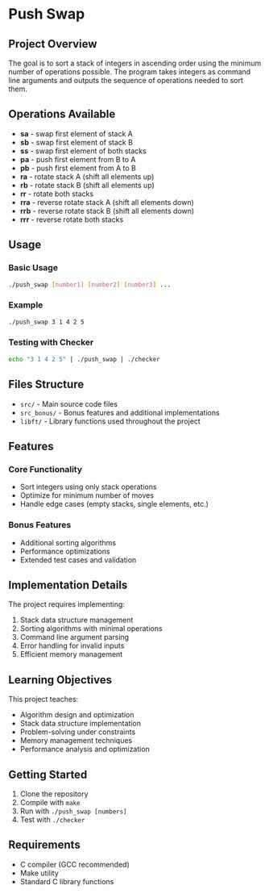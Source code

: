 # Push Swap

## Project Overview

The goal is to sort a stack of integers in ascending order using the minimum number of operations possible. The program takes integers as command line arguments and outputs the sequence of operations needed to sort them.

## Operations Available

- **sa** - swap first element of stack A
- **sb** - swap first element of stack B  
- **ss** - swap first element of both stacks
- **pa** - push first element from B to A
- **pb** - push first element from A to B
- **ra** - rotate stack A (shift all elements up)
- **rb** - rotate stack B (shift all elements up)
- **rr** - rotate both stacks
- **rra** - reverse rotate stack A (shift all elements down)
- **rrb** - reverse rotate stack B (shift all elements down)
- **rrr** - reverse rotate both stacks

## Usage

### Basic Usage
```bash
./push_swap [number1] [number2] [number3] ...
```

### Example
```bash
./push_swap 3 1 4 2 5
```

### Testing with Checker
```bash
echo "3 1 4 2 5" | ./push_swap | ./checker
```

## Files Structure

- `src/` - Main source code files
- `src_bonus/` - Bonus features and additional implementations  
- `libft/` - Library functions used throughout the project

## Features

### Core Functionality
- Sort integers using only stack operations
- Optimize for minimum number of moves
- Handle edge cases (empty stacks, single elements, etc.)

### Bonus Features
- Additional sorting algorithms
- Performance optimizations
- Extended test cases and validation

## Implementation Details

The project requires implementing:
1. Stack data structure management
2. Sorting algorithms with minimal operations
3. Command line argument parsing
4. Error handling for invalid inputs
5. Efficient memory management

## Learning Objectives

This project teaches:
- Algorithm design and optimization
- Stack data structure implementation
- Problem-solving under constraints
- Memory management techniques
- Performance analysis and optimization

## Getting Started

1. Clone the repository
2. Compile with `make`
3. Run with `./push_swap [numbers]`
4. Test with `./checker`

## Requirements

- C compiler (GCC recommended)
- Make utility
- Standard C library functions